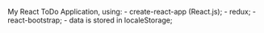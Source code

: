 My React ToDo Application, using:
    - create-react-app (React.js);
    - redux;
    - react-bootstrap;
    - data is stored in localeStorage;
